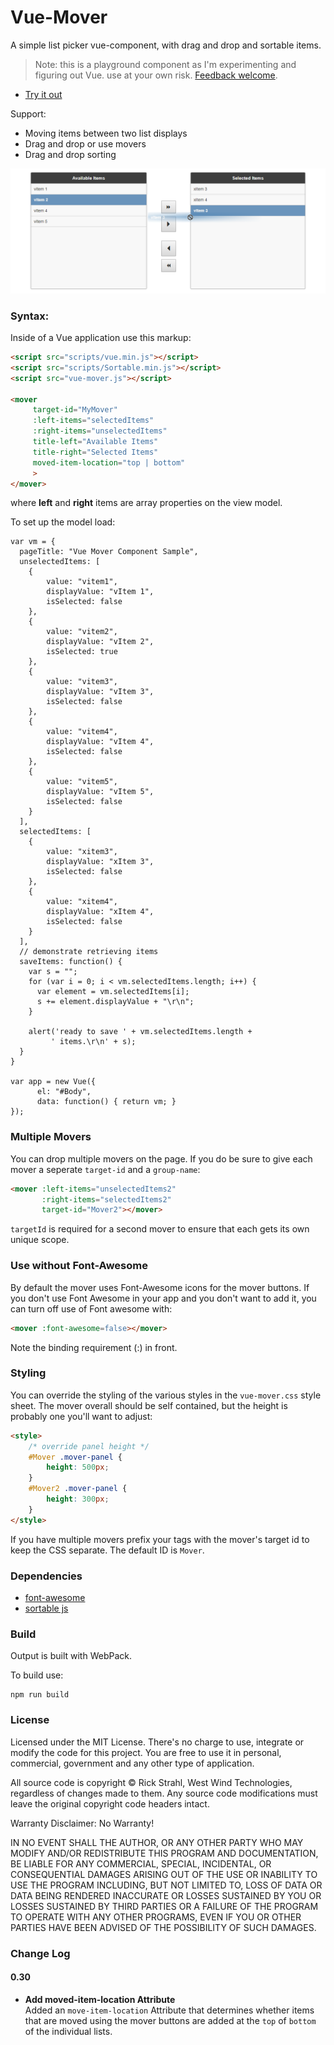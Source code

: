 # Vue-Mover

A simple list picker vue-component, with drag and drop and sortable items.

> Note: this is a playground component as I'm experimenting and figuring out Vue. use at your own risk. [Feedback welcome](https://github.com/RickStrahl/vue-mover/issues).

* [Try it out](https://rawgit.com/RickStrahl/vue-mover/master/moverComponentSample.html)

Support:

* Moving items between two list displays
* Drag and drop or use movers
* Drag and drop sorting

![](vue-mover.png)

### Syntax:
Inside of a Vue application use this markup:

```html
<script src="scripts/vue.min.js"></script>
<script src="scripts/Sortable.min.js"></script>    
<script src="vue-mover.js"></script>

<mover 
     target-id="MyMover"
     :left-items="selectedItems"
     :right-items="unselectedItems"
     title-left="Available Items"
     title-right="Selected Items"
     moved-item-location="top | bottom"
     >
</mover>
```

where **left** and **right** items are array properties on the view model.

To set up the model load:

```
var vm = {
  pageTitle: "Vue Mover Component Sample",
  unselectedItems: [
    {
        value: "vitem1",
        displayValue: "vItem 1",
        isSelected: false
    },
    {
        value: "vitem2",
        displayValue: "vItem 2",
        isSelected: true
    },
    {
        value: "vitem3",
        displayValue: "vItem 3",
        isSelected: false
    },
    {
        value: "vitem4",
        displayValue: "vItem 4",
        isSelected: false
    },
    {
        value: "vitem5",
        displayValue: "vItem 5",
        isSelected: false
    }
  ],
  selectedItems: [
    {
        value: "xitem3",
        displayValue: "xItem 3",
        isSelected: false
    },
    {
        value: "xitem4",
        displayValue: "xItem 4",
        isSelected: false
    }
  ],    
  // demonstrate retrieving items
  saveItems: function() {
    var s = "";
    for (var i = 0; i < vm.selectedItems.length; i++) {
      var element = vm.selectedItems[i];
      s += element.displayValue + "\r\n";
    }

    alert('ready to save ' + vm.selectedItems.length + 
         ' items.\r\n' + s);
  }
} 

var app = new Vue({
      el: "#Body",
      data: function() { return vm; }
});
```

### Multiple Movers
You can drop multiple movers on the page. If you do be sure to give each mover a seperate `target-id` and a `group-name`:

```html
<mover :left-items="unselectedItems2" 
       :right-items="selectedItems2"
       target-id="Mover2"></mover>  
```

`targetId` is required for a second mover to ensure that each gets its own unique scope.

### Use without Font-Awesome
By default the mover uses Font-Awesome icons for the mover buttons. If you don't use Font Awesome in your app and you don't want to add it, you can turn off use of Font awesome with:

```html
<mover :font-awesome=false></mover>
```

Note the binding requirement (:) in front.

### Styling
You can override the styling of the various styles in the `vue-mover.css` style sheet. The mover overall should be self contained, but the height is probably one you'll want to adjust:

```html
<style>
    /* override panel height */
    #Mover .mover-panel {
        height: 500px;
    }
    #Mover2 .mover-panel {
        height: 300px;
    }
</style>
```

If you have multiple movers prefix your tags with the mover's target id to keep the CSS separate. The default ID is `Mover`.

### Dependencies

* [font-awesome](http://fontawesome.io)
* [sortable js](http://rubaxa.github.io/Sortable/)

### Build
Output is built with WebPack.

To build use:

```
npm run build
```

### License

Licensed under the MIT License. There's no charge to use, integrate or modify the code for this project. You are free to use it in personal, commercial, government and any other type of application.

All source code is copyright © Rick Strahl, West Wind Technologies, regardless of changes made to them. Any source code modifications must leave the original copyright code headers intact.

Warranty Disclaimer: No Warranty!

IN NO EVENT SHALL THE AUTHOR, OR ANY OTHER PARTY WHO MAY MODIFY AND/OR REDISTRIBUTE THIS PROGRAM AND DOCUMENTATION, BE LIABLE FOR ANY COMMERCIAL, SPECIAL, INCIDENTAL, OR CONSEQUENTIAL DAMAGES ARISING OUT OF THE USE OR INABILITY TO USE THE PROGRAM INCLUDING, BUT NOT LIMITED TO, LOSS OF DATA OR DATA BEING RENDERED INACCURATE OR LOSSES SUSTAINED BY YOU OR LOSSES SUSTAINED BY THIRD PARTIES OR A FAILURE OF THE PROGRAM TO OPERATE WITH ANY OTHER PROGRAMS, EVEN IF YOU OR OTHER PARTIES HAVE BEEN ADVISED OF THE POSSIBILITY OF SUCH DAMAGES.

### Change Log

#### 0.30

* **Add moved-item-location Attribute**   
Added an `move-item-location` Attribute that determines whether items that are moved using the mover buttons are added at the `top` of `bottom` of the individual lists.